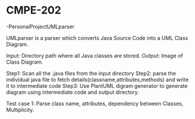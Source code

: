 # CMPE-202
-PersonalProjectUMLparser


UMLparser is a parser which converts Java Source Code into a UML Class Diagram. 

Input: Directory path where all Java classes are stored.
Output: Image of Class Diagram.

Step1: Scan all the .java files from the input directory
Step2: parse the individual java file to fetch details(classname,attributes,methods) and write it to intermediate code
Step3: Use PlantUML digram generator to generate diagram using intermediate code and output directory.

Test case 1: Parse class name, attributes, dependency between Classes, Multiplicity.


      
